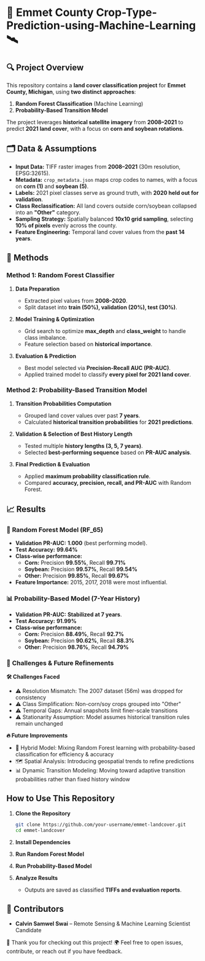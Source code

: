 # 🌾 **Emmet County Crop-Type-Prediction-using-Machine-Learning** 🛰️


## 🔍 **Project Overview**  
This repository contains a **land cover classification project** for **Emmet County, Michigan**, using **two distinct approaches**:  
1. **Random Forest Classification** (Machine Learning)  
2. **Probability-Based Transition Model**  

The project leverages **historical satellite imagery** from **2008–2021** to predict **2021 land cover**, with a focus on **corn and soybean rotations**.  

## 🗂 **Data & Assumptions**  
- **Input Data:** TIFF raster images from **2008–2021** (30m resolution, EPSG:32615).  
- **Metadata:** `crop_metadata.json` maps crop codes to names, with a focus on **corn (1)** and **soybean (5)**.  
- **Labels:** 2021 pixel classes serve as ground truth, with **2020 held out for validation**.  
- **Class Reclassification:** All land covers outside corn/soybean collapsed into an **"Other"** category.  
- **Sampling Strategy:** Spatially balanced **10x10 grid sampling**, selecting **10% of pixels** evenly across the county.  
- **Feature Engineering:** Temporal land cover values from the **past 14 years**.

## 🧠 **Methods**  
### **Method 1: Random Forest Classifier**  
1. **Data Preparation**  
   - Extracted pixel values from **2008–2020**.  
   - Split dataset into **train (50%), validation (20%), test (30%)**.  

2. **Model Training & Optimization**  
   - Grid search to optimize **max_depth** and **class_weight** to handle class imbalance.  
   - Feature selection based on **historical importance**.  

3. **Evaluation & Prediction**  
   - Best model selected via **Precision-Recall AUC (PR-AUC)**.  
   - Applied trained model to classify **every pixel for 2021 land cover**.  

### **Method 2: Probability-Based Transition Model**  
1. **Transition Probabilities Computation**  
   - Grouped land cover values over past **7 years**.  
   - Calculated **historical transition probabilities** for **2021 predictions**.  

2. **Validation & Selection of Best History Length**  
   - Tested multiple **history lengths (3, 5, 7 years)**.  
   - Selected **best-performing sequence** based on **PR-AUC analysis**.  

3. **Final Prediction & Evaluation**  
   - Applied **maximum probability classification rule**.  
   - Compared **accuracy, precision, recall, and PR-AUC** with Random Forest.  

## 📈 **Results**  
### 🌳 **Random Forest Model (RF_65)**  
- **Validation PR-AUC:** **1.000** (best performing model).  
- **Test Accuracy:** **99.64%**  
- **Class-wise performance:**  
  - **Corn:** Precision **99.55%**, Recall **99.71%**  
  - **Soybean:** Precision **99.57%**, Recall **99.54%**  
  - **Other:** Precision **99.85%**, Recall **99.67%**  
- **Feature Importance:** 2015, 2017, 2018 were most influential.  

### 📊 **Probability-Based Model (7-Year History)**  
- **Validation PR-AUC:** **Stabilized at 7 years**.  
- **Test Accuracy:** **91.99%**  
- **Class-wise performance:**  
  - **Corn:** Precision **88.49%**, Recall **92.7%**  
  - **Soybean:** Precision **90.62%**, Recall **88.3%**  
  - **Other:** Precision **98.76%**, Recall **94.79%**  

### 🚧 **Challenges & Future Refinements**
**🛠️ Challenges Faced**
- ⚠️ Resolution Mismatch: The 2007 dataset (56m) was dropped for consistency
- ⚠️ Class Simplification: Non-corn/soy crops grouped into "Other"
- ⚠️ Temporal Gaps: Annual snapshots limit finer-scale transitions
- ⚠️ Stationarity Assumption: Model assumes historical transition rules remain unchanged


**🔥 Future Improvements**
- 🚀 Hybrid Model: Mixing Random Forest learning with probability-based classification for efficiency & accuracy
- 🗺️ Spatial Analysis: Introducing geospatial trends to refine predictions
- 📊 Dynamic Transition Modeling: Moving toward adaptive transition probabilities rather than fixed history window


## **How to Use This Repository**  
1. **Clone the Repository**  
   ```bash
   git clone https://github.com/your-username/emmet-landcover.git
   cd emmet-landcover
   ```
2. **Install Dependencies**  
 
3. **Run Random Forest Model**  
 
4. **Run Probability-Based Model**  

5. **Analyze Results**  
   - Outputs are saved as classified **TIFFs and evaluation reports**.  

## 👥 **Contributors**  
- **Calvin Samwel Swai** – Remote Sensing & Machine Learning Scientist Candidate  


🌟 Thank you for checking out this project! 🌍
Feel free to open issues, contribute, or reach out if you have feedback. 


